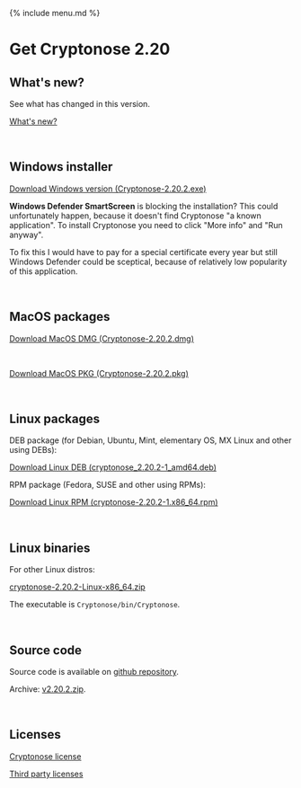 {% include menu.md %}

# Get Cryptonose 2.20

## What's new?

See what has changed in this version.

<a class="changelog-button" href="https://github.com/dawidm/cryptonose2/releases/tag/v2.20.2">What's new?</a>

&nbsp;

## Windows installer

<a class="download-button" href="https://github.com/dawidm/cryptonose2/releases/download/v2.20.2/Cryptonose-2.20.2.exe">Download Windows version (Cryptonose-2.20.2.exe)</a>

**Windows Defender SmartScreen** is blocking the installation? This could unfortunately happen, because it doesn't find Cryptonose "a known application". To install Cryptonose you need to click "More info" and "Run anyway".

To fix this I would have to pay for a special certificate every year but still Windows Defender could be sceptical, because of relatively low popularity of this application.

&nbsp;

## MacOS packages

<a class="download-button" href="https://github.com/dawidm/cryptonose2/releases/download/v2.20.2/Cryptonose-2.20.2.dmg">Download MacOS DMG (Cryptonose-2.20.2.dmg)</a>

&nbsp;

<a class="download-button" href="https://github.com/dawidm/cryptonose2/releases/download/v2.20.2/Cryptonose-2.20.2.pkg">Download MacOS PKG (Cryptonose-2.20.2.pkg)</a>

&nbsp;

## Linux packages

DEB package (for Debian, Ubuntu, Mint, elementary OS, MX Linux and other using DEBs):

<a class="download-button" href="https://github.com/dawidm/cryptonose2/releases/download/v2.20.2/cryptonose_2.20.2-1_amd64.deb">Download Linux DEB (cryptonose_2.20.2-1_amd64.deb)</a>

RPM package (Fedora, SUSE and other using RPMs):

<a class="download-button" href="https://github.com/dawidm/cryptonose2/releases/download/v2.20.2/cryptonose-2.20.2-1.x86_64.rpm">Download Linux RPM (cryptonose-2.20.2-1.x86_64.rpm)</a>

&nbsp;

## Linux binaries
For other Linux distros:

[cryptonose-2.20.2-Linux-x86_64.zip](https://github.com/dawidm/cryptonose2/releases/download/v2.20.2/cryptonose-2.20.2-Linux-x86_64.zip)

The executable is `Cryptonose/bin/Cryptonose`.

&nbsp;

## Source code
Source code is available on [github repository](https://github.com/dawidm/cryptonose2/releases/tag/v2.20.2).

Archive: [v2.20.2.zip](https://github.com/dawidm/cryptonose2/archive/v2.20.2.zip).

&nbsp;

## Licenses
[Cryptonose license](https://github.com/dawidm/cryptonose2/releases/download/v2.20.2/LICENSE.txt)

[Third party licenses](https://github.com/dawidm/cryptonose2/releases/download/v2.20.2/LICENSE-3RD-PARTY.txt)
